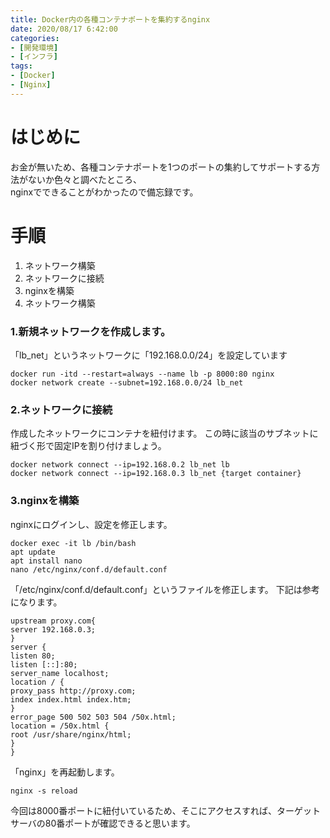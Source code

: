 ```yaml
---
title: Docker内の各種コンテナポートを集約するnginx
date: 2020/08/17 6:42:00
categories:
- [開発環境]
- [インフラ]
tags:
- [Docker]
- [Nginx]
---
```

# はじめに

お金が無いため、各種コンテナポートを1つのポートの集約してサポートする方法がないか色々と調べたところ、  
nginxでできることがわかったので備忘録です。

# 手順
1. ネットワーク構築
2. ネットワークに接続
3. nginxを構築
1. ネットワーク構築

### 1.新規ネットワークを作成します。
「lb_net」というネットワークに「192.168.0.0/24」を設定しています

    docker run -itd --restart=always --name lb -p 8000:80 nginx
    docker network create --subnet=192.168.0.0/24 lb_net

### 2.ネットワークに接続
作成したネットワークにコンテナを紐付けます。
この時に該当のサブネットに紐づく形で固定IPを割り付けましょう。

    docker network connect --ip=192.168.0.2 lb_net lb
    docker network connect --ip=192.168.0.3 lb_net {target container}

### 3.nginxを構築
nginxにログインし、設定を修正します。

    docker exec -it lb /bin/bash
    apt update
    apt install nano
    nano /etc/nginx/conf.d/default.conf

「/etc/nginx/conf.d/default.conf」というファイルを修正します。
下記は参考になります。

```
upstream proxy.com{
server 192.168.0.3;
}
server {
listen 80;
listen [::]:80;
server_name localhost;
location / {
proxy_pass http://proxy.com;
index index.html index.htm;
}
error_page 500 502 503 504 /50x.html;
location = /50x.html {
root /usr/share/nginx/html;
}
}
```
「nginx」を再起動します。

    nginx -s reload

今回は8000番ポートに紐付いているため、そこにアクセスすれば、ターゲットサーバの80番ポートが確認できると思います。